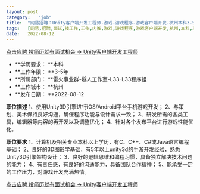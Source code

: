 ```yaml
---
layout:	post
category:	"job"
title:	"网易招聘：Unity客户端开发工程师-游戏-游戏程序-游戏客户端开发-杭州本科3-5年"
tags:	[网易,招聘,面试,找工作,工作,内推,游戏,游戏程序,游戏客户端开发,杭州,本科,3-5年]
date:	2022-08-12
---
```


[点击应聘 投简历就有面试机会 -> Unity客户端开发工程师](http://mobile.bole.netease.com/bole/boleDetail?id=38218&employeeId=346f03c3cda5f04c&key=all)



- **学历要求： **本科
- **工作年限： **3-5年
- **所属部门： **雷火事业群-燧人工作室-L33-L33程序组
- **工作城市： **杭州
- **发布日期： **2022-08-12



**职位描述**
1、使用Unity3D引擎进行iOS/Android平台手机游戏开发； 
2、与策划、美术保持良好沟通，确保程序功能与设计需求一致；
3、研发所需的各类工具，编辑器等内容的再开发以及调整优化；
4、针对各个发布平台进行游戏性能优化。





**职位要求**
1、计算机及相关专业本科以上学历，有C、C++、C#或Java语言编程基础； 
2、良好的3D图形学基础，有5年以上unity3d的手游开发经验，熟悉Unity3D引擎架构设计； 
3、良好的逻辑思维和编程习惯，具备独立解决技术问题的能力； 
4、有责任感，有良好的沟通能力，具备团队合作精神； 
5、能承受一定的工作压力，对游戏开发充满热情。



[点击应聘 投简历就有面试机会 -> Unity客户端开发工程师](http://mobile.bole.netease.com/bole/boleDetail?id=38218&employeeId=346f03c3cda5f04c&key=all)